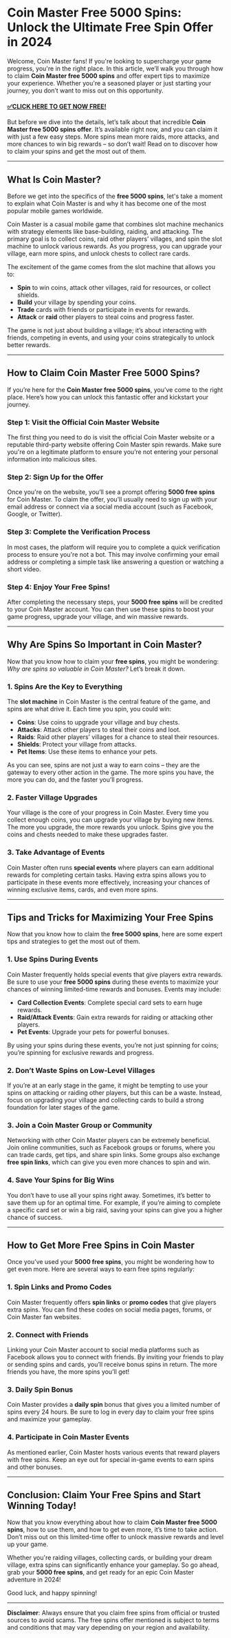 # Coin Master Free 5000 Spins: Unlock the Ultimate Free Spin Offer in 2024

Welcome, Coin Master fans! If you're looking to supercharge your game progress, you're in the right place. In this article, we’ll walk you through how to claim **Coin Master free 5000 spins** and offer expert tips to maximize your experience. Whether you're a seasoned player or just starting your journey, you don’t want to miss out on this opportunity.

#### [✅CLICK HERE TO GET NOW FREE!](https://edris2025.github.io/spins/)

But before we dive into the details, let’s talk about that incredible **Coin Master free 5000 spins offer**. It’s available right now, and you can claim it with just a few easy steps. More spins mean more raids, more attacks, and more chances to win big rewards – so don’t wait! Read on to discover how to claim your spins and get the most out of them.

---

## What Is Coin Master?

Before we get into the specifics of the **free 5000 spins**, let's take a moment to explain what Coin Master is and why it has become one of the most popular mobile games worldwide.

Coin Master is a casual mobile game that combines slot machine mechanics with strategy elements like base-building, raiding, and attacking. The primary goal is to collect coins, raid other players’ villages, and spin the slot machine to unlock various rewards. As you progress, you can upgrade your village, earn more spins, and unlock chests to collect rare cards.

The excitement of the game comes from the slot machine that allows you to:

- **Spin** to win coins, attack other villages, raid for resources, or collect shields.
- **Build** your village by spending your coins.
- **Trade** cards with friends or participate in events for rewards.
- **Attack** or **raid** other players to steal coins and progress faster.

The game is not just about building a village; it’s about interacting with friends, competing in events, and using your coins strategically to unlock better rewards.

---

## How to Claim Coin Master Free 5000 Spins?

If you’re here for the **Coin Master free 5000 spins**, you’ve come to the right place. Here’s how you can unlock this fantastic offer and kickstart your journey.

### Step 1: Visit the Official Coin Master Website

The first thing you need to do is visit the official Coin Master website or a reputable third-party website offering Coin Master spin rewards. Make sure you're on a legitimate platform to ensure you’re not entering your personal information into malicious sites.

### Step 2: Sign Up for the Offer

Once you're on the website, you’ll see a prompt offering **5000 free spins** for Coin Master. To claim the offer, you’ll usually need to sign up with your email address or connect via a social media account (such as Facebook, Google, or Twitter).

### Step 3: Complete the Verification Process

In most cases, the platform will require you to complete a quick verification process to ensure you're not a bot. This may involve confirming your email address or completing a simple task like answering a question or watching a short video.

### Step 4: Enjoy Your Free Spins!

After completing the necessary steps, your **5000 free spins** will be credited to your Coin Master account. You can then use these spins to boost your game progress, upgrade your village, and win massive rewards.

---

## Why Are Spins So Important in Coin Master?

Now that you know how to claim your **free spins**, you might be wondering: *Why are spins so valuable in Coin Master?* Let’s break it down.

### 1. Spins Are the Key to Everything

The **slot machine** in Coin Master is the central feature of the game, and spins are what drive it. Each time you spin, you could win:

- **Coins**: Use coins to upgrade your village and buy chests.
- **Attacks**: Attack other players to steal their coins and loot.
- **Raids**: Raid other players’ villages for a chance to steal their resources.
- **Shields**: Protect your village from attacks.
- **Pet Items**: Use these items to enhance your pets.

As you can see, spins are not just a way to earn coins – they are the gateway to every other action in the game. The more spins you have, the more you can do, and the faster you’ll progress.

### 2. Faster Village Upgrades

Your village is the core of your progress in Coin Master. Every time you collect enough coins, you can upgrade your village by buying new items. The more you upgrade, the more rewards you unlock. Spins give you the coins and chests needed to make these upgrades faster.

### 3. Take Advantage of Events

Coin Master often runs **special events** where players can earn additional rewards for completing certain tasks. Having extra spins allows you to participate in these events more effectively, increasing your chances of winning exclusive items, cards, and even more spins.

---

## Tips and Tricks for Maximizing Your Free Spins

Now that you know how to claim the **free 5000 spins**, here are some expert tips and strategies to get the most out of them.

### 1. Use Spins During Events

Coin Master frequently holds special events that give players extra rewards. Be sure to use your **free 5000 spins** during these events to maximize your chances of winning limited-time rewards and bonuses. Events may include:

- **Card Collection Events**: Complete special card sets to earn huge rewards.
- **Raid/Attack Events**: Gain extra rewards for raiding or attacking other players.
- **Pet Events**: Upgrade your pets for powerful bonuses.

By using your spins during these events, you’re not just spinning for coins; you’re spinning for exclusive rewards and progress.

### 2. Don’t Waste Spins on Low-Level Villages

If you’re at an early stage in the game, it might be tempting to use your spins on attacking or raiding other players, but this can be a waste. Instead, focus on upgrading your village and collecting cards to build a strong foundation for later stages of the game.

### 3. Join a Coin Master Group or Community

Networking with other Coin Master players can be extremely beneficial. Join online communities, such as Facebook groups or forums, where you can trade cards, get tips, and share spin links. Some groups also exchange **free spin links**, which can give you even more chances to spin and win.

### 4. Save Your Spins for Big Wins

You don’t have to use all your spins right away. Sometimes, it’s better to save them up for an optimal time. For example, if you’re aiming to complete a specific card set or win a big raid, saving your spins can give you a higher chance of success.

---

## How to Get More Free Spins in Coin Master

Once you’ve used your **5000 free spins**, you might be wondering how to get even more. Here are several ways to earn free spins regularly:

### 1. Spin Links and Promo Codes

Coin Master frequently offers **spin links** or **promo codes** that give players extra spins. You can find these codes on social media pages, forums, or Coin Master fan websites.

### 2. Connect with Friends

Linking your Coin Master account to social media platforms such as Facebook allows you to connect with friends. By inviting your friends to play or sending spins and cards, you’ll receive bonus spins in return. The more friends you have, the more spins you’ll get!

### 3. Daily Spin Bonus

Coin Master provides a **daily spin** bonus that gives you a limited number of spins every 24 hours. Be sure to log in every day to claim your free spins and maximize your gameplay.

### 4. Participate in Coin Master Events

As mentioned earlier, Coin Master hosts various events that reward players with free spins. Keep an eye out for special in-game events to earn spins and other bonuses.

---

## Conclusion: Claim Your Free Spins and Start Winning Today!

Now that you know everything about how to claim **Coin Master free 5000 spins**, how to use them, and how to get even more, it’s time to take action. Don’t miss out on this limited-time offer to unlock massive rewards and level up your game. 

Whether you're raiding villages, collecting cards, or building your dream village, extra spins can significantly enhance your gameplay. So go ahead, grab your **5000 free spins**, and get ready for an epic Coin Master adventure in 2024!

Good luck, and happy spinning! 

---

**Disclaimer**: Always ensure that you claim free spins from official or trusted sources to avoid scams. The free spins offer mentioned is subject to terms and conditions that may vary depending on your region and availability.

